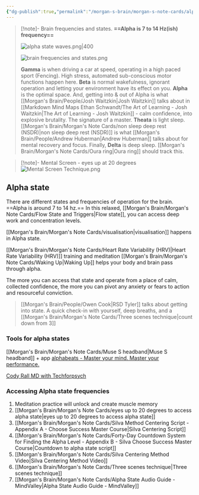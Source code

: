 ```yaml
---
{"dg-publish":true,"permalink":"/morgan-s-brain/morgan-s-note-cards/alpha-state/","tags":["on/psychology/state","on/psychology/SilvaMethod","on/visualisation"]}
---
```



> [!note]- Brain frequencies and states.
> **==Alpha is 7 to 14 Hz(ish) frequency==**
> 
> ![alpha state waves.png|400](/img/user/Attachments/alpha%20state%20waves.png)
> 
> ![brain frequencies and states.png](/img/user/Attachments/brain%20frequencies%20and%20states.png) 
> 
> **Gamma** is when driving a car at speed, operating in a high paced sport (Fencing). High stress, automated sub-conscious motor functions happen here.
> **Beta** is normal wakefulness, ignorant operation and letting your environment have its effect on you. 
> **Alpha** is the optimal space. And, getting into & out of Alpha is what [[Morgan's Brain/People/Josh Waitzkin\|Josh Waitzkin]] talks about in [[Markdown Mind Maps Ethan Schwandt/The Art of Learning - Josh Waitzkin\|The Art of Learning - Josh Waitzkin]] - calm confidence, into explosive brutality. The signature of a master. 
> **Theata** is light sleep. [[Morgan's Brain/Morgan's Note Cards/non sleep deep rest (NSDR)\|non sleep deep rest (NSDR)]] is what [[Morgan's Brain/People/Andrew Huberman\|Andrew Huberman]] talks about for mental recovery and focus. 
> Finally, **Delta** is deep sleep. [[Morgan's Brain/Morgan's Note Cards/Oura ring\|Oura ring]] should track this. 

> [!note]- Mental Screen - eyes up at 20 degrees
> ![Mental Screen Technique.png](/img/user/Attachments/Mental%20Screen%20Technique.png)

## Alpha state
There are different states and frequencies of operation for the brain. 
==Alpha is around 7 to 14 hz.==
In this relaxed, [[Morgan's Brain/Morgan's Note Cards/Flow State and Triggers\|Flow state]], you can access deep work and concentration levels. 

[[Morgan's Brain/Morgan's Note Cards/visualisation\|visualisation]] happens in Alpha state. 

[[Morgan's Brain/Morgan's Note Cards/Heart Rate Variability (HRV)\|Heart Rate Variability (HRV)]] training and meditation [[Morgan's Brain/Morgan's Note Cards/Waking Up\|Waking Up]] helps your body and brain pass through alpha. 

The more you can access that state and operate from a place of calm, collected confidence, the more you can pivot any anxiety or fears to action and resourceful conviction.

> [[Morgan's Brain/People/Owen Cook\|RSD Tyler]] talks about getting into state. 
> A quick check-in with yourself, deep breaths, and a [[Morgan's Brain/Morgan's Note Cards/Three scenes technique\|count down from 3]] 

### Tools for alpha states
[[Morgan's Brain/Morgan's Note Cards/Muse S headband\|Muse S headband]] + app
[alphabeats - Master your mind. Master your performance.](https://www.listenalphabeats.com/) 

[Cody Rall MD with Techforpsych](https://www.youtube.com/@CodyRallMD)


### Accessing Alpha state frequencies
1. Meditation practice will unlock and create muscle memory
2. [[Morgan's Brain/Morgan's Note Cards/eyes up to 20 degrees to access alpha state\|eyes up to 20 degrees to access alpha state]] 
3. [[Morgan's Brain/Morgan's Note Cards/Silva Method Centering Script - Appendix A - Choose Success Master Course\|Silva Centering Script]] 
4. [[Morgan's Brain/Morgan's Note Cards/Forty-Day Countdown System for Finding the Alpha Level - Appendix B - Silva Choose Success Master Course\|Countdown to alpha state script]]  
5. [[Morgan's Brain/Morgan's Note Cards/Silva Centering Method Video\|Silva Centering Method Video]] 
6. [[Morgan's Brain/Morgan's Note Cards/Three scenes technique\|Three scenes technique]] 
7. [[Morgan's Brain/Morgan's Note Cards/Alpha State Audio Guide - MindValley\|Alpha State Audio Guide - MindValley]]


